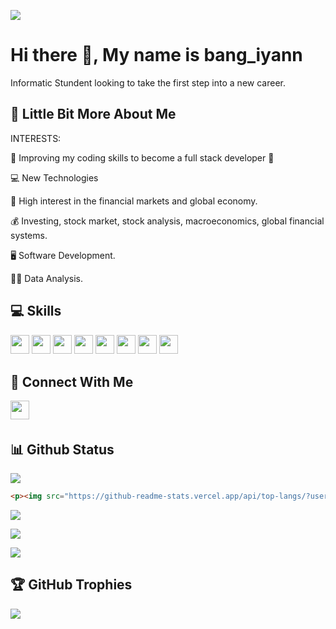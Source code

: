 <p><img src="https://visitcount.itsvg.in/api?id=justnotiyann&label=Profile%20Views&color=12&icon=5&pretty=true"><p>

# Hi there 👋, My name is bang_iyann

Informatic Stundent looking to take the first step into a new career.

## 💫 Little Bit More About Me

INTERESTS:

<p> 🤩 Improving my coding skills to become a full stack developer 🤩 </p>
<p> 💻 New Technologies </p>
<p> 💸 High interest in the financial markets and global economy. </p>
<p> 💰 Investing, stock market, stock analysis, macroeconomics, global financial systems. </p>
<p> 🖥 Software Development.</p>
<p> 👨‍🏫 Data Analysis.</p>

## 💻 Skills

<p>
<img src="https://img.shields.io/badge/javascript-%23323330.svg?style=for-the-badge&logo=javascript&logoColor=%23F7DF1E" style="margin-bottom: 4px;" height="30px">
<img src="https://img.shields.io/badge/html5-%23E34F26.svg?style=for-the-badge&logo=html5&logoColor=white" style="margin-bottom: 4px;" height="30px">
<img src="https://img.shields.io/badge/css3-%231572B6.svg?style=for-the-badge&logo=css3&logoColor=white" style="margin-bottom: 4px;" height="30px">
<img src="https://img.shields.io/badge/bootstrap-%23563D7C.svg?style=for-the-badge&logo=bootstrap&logoColor=white" style="margin-bottom: 4px;" height="30px">
<img src="https://img.shields.io/badge/git-%23F05033.svg?style=for-the-badge&logo=git&logoColor=white" style="margin-bottom: 4px;" height="30px">
<img src="https://img.shields.io/badge/sass-%23F05033.svg?style=for-the-badge&logo=git&logoColor=white" style="margin-bottom: 4px;" height="30px">
<img src="https://img.shields.io/badge/nodejs-%23F05033.svg?style=for-the-badge&logo=git&logoColor=white" style="margin-bottom: 4px;" height="30px">
<img src="https://img.shields.io/badge/express-%23F05033.svg?style=for-the-badge&logo=git&logoColor=white" style="margin-bottom: 4px;" height="30px">
</p>

## 👥 Connect With Me

<p>
<a href="https://www.instagram.com/just_iyann/"><img src="https://img.shields.io/badge/Instagram-%23E4405F.svg?style=for-the-badge&logo=Instagram&logoColor=white" style="margin-bottom: 4px;" height="30px" target="_blank"></a>
</p>

## 📊 Github Status

<p><img src="https://activity-graph.herokuapp.com/graph?username=justnotiyann"><p>

```html
<p><img src="https://github-readme-stats.vercel.app/api/top-langs/?username=justnotiyann&layout=compact"><p>
```

<p><img src="https://github-readme-stats.vercel.app/api/top-langs/?username=justnotiyann&layout=compact"><p>

<p><img src="https://metrics.lecoq.io/justnotiyann"><p>

<p><img src="https://github-readme-streak-stats.herokuapp.com/?user=justnotiyann"><p>

## 🏆 GitHub Trophies

<p><img src="https://github-profile-trophy.vercel.app/?username=justnotiyann">
</p>
